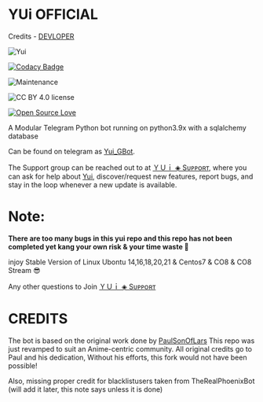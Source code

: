 # YUi OFFICIAL


Credits - [DEVLOPER](https://telegram.me/Net_SHELL)


![Yui](https://telegra.ph/file/218ae4514a3e9ec6b425d.jpg)

[![Codacy Badge](https://app.codacy.com/project/badge/Grade/3a1d9122f1b74c4c9baaa071f6ee056a)](https://www.codacy.com/gh/NetSHELL-Team/Yui_GBot/dashboard?utm_source=github.com&amp;utm_medium=referral&amp;utm_content=NetSHELL-Team/Yui_GBot&amp;utm_campaign=Badge_Grade)


![Maintenance](https://img.shields.io/badge/Maintained%3F-yes-green.svg)

![CC BY 4.0 license](https://img.shields.io/badge/CC%20BY-4.0-green)

[![Open Source Love](https://badges.frapsoft.com/os/v3/open-source.png)](https://github.com/ellerbrock/open-source-badges/)


A Modular Telegram Python bot running on python3.9x with a sqlalchemy database 

Can be found on telegram as [Yui_GBot](https://t.me/Yui_GBot).

The Support group can be reached out to at [ＹＵｉ ◈ Sᴜᴘᴘᴏʀᴛ](https://t.me/@Yui_Support), where you can ask for help about [Yui](https://t.me/Yui_GBot), discover/request new features, report bugs, and stay in the loop whenever a new update is available. 


# Note:

<b> There are too many bugs in this yui repo and this repo has not been completed yet kang your own risk & your time waste 🤣 </b>

injoy Stable Version of Linux Ubontu 14,16,18,20,21 & Centos7 & CO8 & CO8 Stream 😎

Any other questions to Join  [ＹＵｉ ◈ Sᴜᴘᴘᴏʀᴛ](https://t.me/@Yui_Support)





















# CREDITS


The bot is based on the original work done by [PaulSonOfLars](https://github.com/PaulSonOfLars)
This repo was just revamped to suit an Anime-centric community. All original credits go to Paul and his dedication,
Without his efforts, this fork would not have been possible!

Also, missing proper credit for blacklistusers taken from TheRealPhoenixBot (will add it later, this note says unless it is done)
